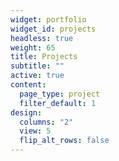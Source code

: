 ```yaml
---
widget: portfolio
widget_id: projects
headless: true
weight: 65
title: Projects
subtitle: ""
active: true
content:
  page_type: project
  filter_default: 1
design:
  columns: "2"
  view: 5
  flip_alt_rows: false
---
```

